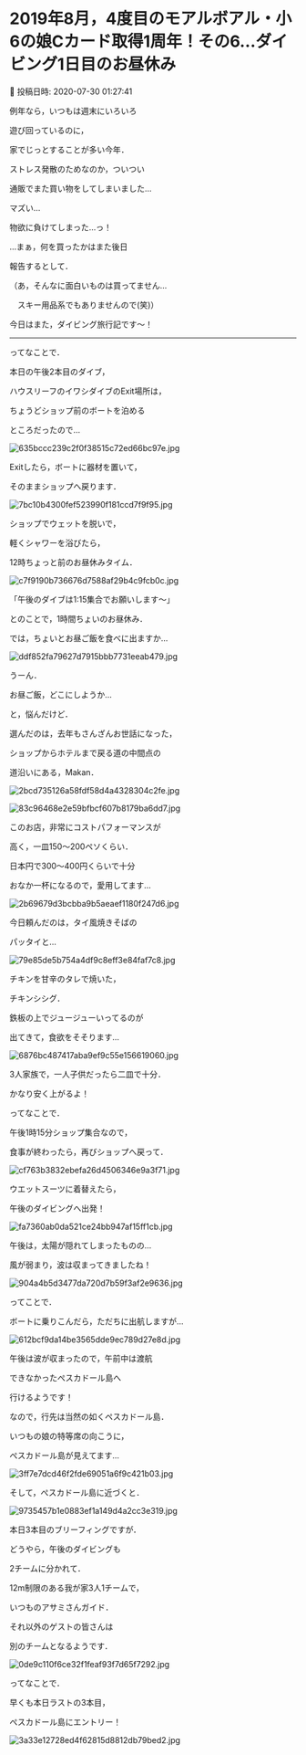 # 2019年8月，4度目のモアルボアル・小6の娘Cカード取得1周年！その6…ダイビング1日目のお昼休み

📅 投稿日時: 2020-07-30 01:27:41

例年なら，いつもは週末にいろいろ


遊び回っているのに，


家でじっとすることが多い今年．


ストレス発散のためなのか，ついつい


通販でまた買い物をしてしまいました…





マズい…


物欲に負けてしまった…っ！





…まぁ，何を買ったかはまた後日


報告するとして．


（あ，そんなに面白いものは買ってません…


　スキー用品系でもありませんので(笑)）





今日はまた，ダイビング旅行記です～！


----


ってなことで．


本日の午後2本目のダイブ，


ハウスリーフのイワシダイブのExit場所は，


ちょうどショップ前のボートを泊める


ところだったので…




![635bccc239c2f0f38515c72ed66bc97e.jpg](images/635bccc239c2f0f38515c72ed66bc97e.jpg)







Exitしたら，ボートに器材を置いて，


そのままショップへ戻ります．




![7bc10b4300fef523990f181ccd7f9f95.jpg](images/7bc10b4300fef523990f181ccd7f9f95.jpg)







ショップでウェットを脱いで，


軽くシャワーを浴びたら，


12時ちょっと前のお昼休みタイム．




![c7f9190b736676d7588af29b4c9fcb0c.jpg](images/c7f9190b736676d7588af29b4c9fcb0c.jpg)







「午後のダイブは1:15集合でお願いします～」


とのことで，1時間ちょいのお昼休み．


では，ちょいとお昼ご飯を食べに出ますか…




![ddf852fa79627d7915bbb7731eeab479.jpg](images/ddf852fa79627d7915bbb7731eeab479.jpg)







うーん．


お昼ご飯，どこにしようか…


と，悩んだけど．


選んだのは，去年もさんざんお世話になった，


ショップからホテルまで戻る道の中間点の


道沿いにある，Makan．




![2bcd735126a58fdf58d4a4328304c2fe.jpg](images/2bcd735126a58fdf58d4a4328304c2fe.jpg)






![83c96468e2e59bfbcf607b8179ba6dd7.jpg](images/83c96468e2e59bfbcf607b8179ba6dd7.jpg)




このお店，非常にコストパフォーマンスが


高く，一皿150～200ペソくらい．


日本円で300～400円くらいで十分


おなか一杯になるので，愛用してます…




![2b69679d3bcbba9b5aeaef1180f247d6.jpg](images/2b69679d3bcbba9b5aeaef1180f247d6.jpg)







今日頼んだのは，タイ風焼きそばの


パッタイと…




![79e85de5b754a4df9c8eff3e84faf7c8.jpg](images/79e85de5b754a4df9c8eff3e84faf7c8.jpg)




チキンを甘辛のタレで焼いた，


チキンシシグ．


鉄板の上でジュージューいってるのが


出てきて，食欲をそそります…




![6876bc487417aba9ef9c55e156619060.jpg](images/6876bc487417aba9ef9c55e156619060.jpg)




3人家族で，一人子供だったら二皿で十分．


かなり安く上がるよ！





ってなことで．


午後1時15分ショップ集合なので，


食事が終わったら，再びショップへ戻って．




![cf763b3832ebefa26d4506346e9a3f71.jpg](images/cf763b3832ebefa26d4506346e9a3f71.jpg)




ウエットスーツに着替えたら，


午後のダイビングへ出発！




![fa7360ab0da521ce24bb947af15ff1cb.jpg](images/fa7360ab0da521ce24bb947af15ff1cb.jpg)







午後は，太陽が隠れてしまったものの…


風が弱まり，波は収まってきましたね！




![904a4b5d3477da720d7b59f3af2e9636.jpg](images/904a4b5d3477da720d7b59f3af2e9636.jpg)







ってことで．


ボートに乗りこんだら，ただちに出航しますが…




![612bcf9da14be3565dde9ec789d27e8d.jpg](images/612bcf9da14be3565dde9ec789d27e8d.jpg)







午後は波が収まったので，午前中は渡航


できなかったぺスカドール島へ


行けるようです！





なので，行先は当然の如くペスカドール島．


いつもの娘の特等席の向こうに，


ぺスカドール島が見えてます…




![3ff7e7dcd46f2fde69051a6f9c421b03.jpg](images/3ff7e7dcd46f2fde69051a6f9c421b03.jpg)







そして，ぺスカドール島に近づくと．




![9735457b1e0883ef1a149d4a2cc3e319.jpg](images/9735457b1e0883ef1a149d4a2cc3e319.jpg)







本日3本目のブリーフィングですが．


どうやら，午後のダイビングも


2チームに分かれて．


12m制限のある我が家3人1チームで，


いつものアサミさんガイド．


それ以外のゲストの皆さんは


別のチームとなるようです．




![0de9c110f6ce32f1feaf93f7d65f7292.jpg](images/0de9c110f6ce32f1feaf93f7d65f7292.jpg)







ってなことで．


早くも本日ラストの3本目，


ぺスカドール島にエントリー！




![3a33e12728ed4f62815d8812db79bed2.jpg](images/3a33e12728ed4f62815d8812db79bed2.jpg)
